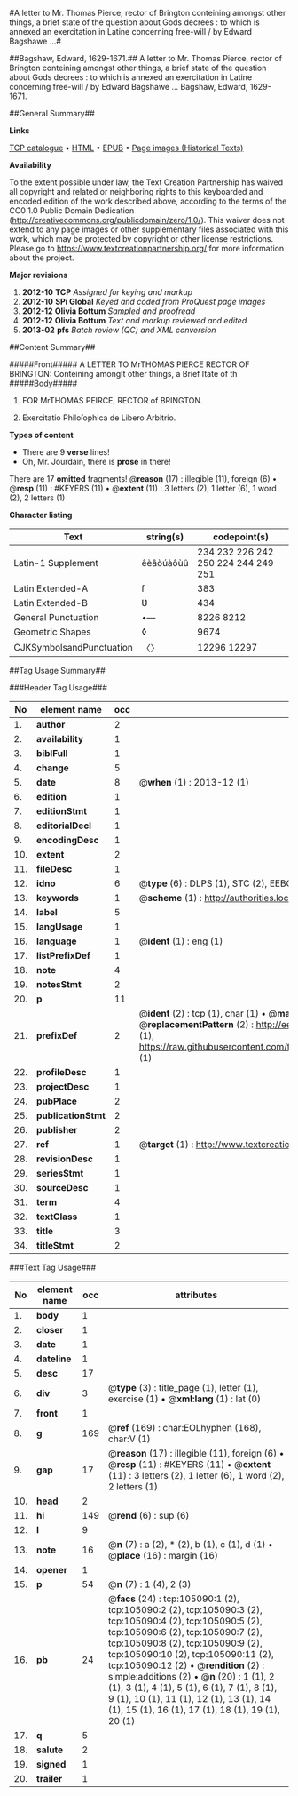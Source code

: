 #A letter to Mr. Thomas Pierce, rector of Brington conteining amongst other things, a brief state of the question about Gods decrees : to which is annexed an exercitation in Latine concerning free-will / by Edward Bagshawe ...#

##Bagshaw, Edward, 1629-1671.##
A letter to Mr. Thomas Pierce, rector of Brington conteining amongst other things, a brief state of the question about Gods decrees : to which is annexed an exercitation in Latine concerning free-will / by Edward Bagshawe ...
Bagshaw, Edward, 1629-1671.

##General Summary##

**Links**

[TCP catalogue](http://www.ota.ox.ac.uk/tcp/)  • 
[HTML](http://tei.it.ox.ac.uk/tcp/Texts-HTML/free/A29/A29133.html)  • 
[EPUB](http://tei.it.ox.ac.uk/tcp/Texts-EPUB/free/A29/A29133.epub) • 
[Page images (Historical Texts)](https://historicaltexts.jisc.ac.uk/eebo-16208262e)

**Availability**

To the extent possible under law, the Text Creation Partnership has waived all copyright and related or neighboring rights to this keyboarded and encoded edition of the work described above, according to the terms of the CC0 1.0 Public Domain Dedication (http://creativecommons.org/publicdomain/zero/1.0/). This waiver does not extend to any page images or other supplementary files associated with this work, which may be protected by copyright or other license restrictions. Please go to https://www.textcreationpartnership.org/ for more information about the project.

**Major revisions**

1. __2012-10__ __TCP__ *Assigned for keying and markup*
1. __2012-10__ __SPi Global__ *Keyed and coded from ProQuest page images*
1. __2012-12__ __Olivia Bottum__ *Sampled and proofread*
1. __2012-12__ __Olivia Bottum__ *Text and markup reviewed and edited*
1. __2013-02__ __pfs__ *Batch review (QC) and XML conversion*

##Content Summary##

#####Front#####
A LETTER TO MrTHOMAS PIERCE RECTOR OF BRINGTON: Conteining amongſt other things, a Brief ſtate of th
#####Body#####

1. FOR MrTHOMAS PEIRCE, RECTOR of BRINGTON.

1. Exercitatio Philoſophica de Libero Arbitrio.

**Types of content**

  * There are 9 **verse** lines!
  * Oh, Mr. Jourdain, there is **prose** in there!

There are 17 **omitted** fragments! 
 @__reason__ (17) : illegible (11), foreign (6)  •  @__resp__ (11) : #KEYERS (11)  •  @__extent__ (11) : 3 letters (2), 1 letter (6), 1 word (2), 2 letters (1)

**Character listing**


|Text|string(s)|codepoint(s)|
|---|---|---|
|Latin-1 Supplement|êèâòúàôùû|234 232 226 242 250 224 244 249 251|
|Latin Extended-A|ſ|383|
|Latin Extended-B|Ʋ|434|
|General Punctuation|•—|8226 8212|
|Geometric Shapes|◊|9674|
|CJKSymbolsandPunctuation|〈〉|12296 12297|

##Tag Usage Summary##

###Header Tag Usage###

|No|element name|occ|attributes|
|---|---|---|---|
|1.|__author__|2||
|2.|__availability__|1||
|3.|__biblFull__|1||
|4.|__change__|5||
|5.|__date__|8| @__when__ (1) : 2013-12 (1)|
|6.|__edition__|1||
|7.|__editionStmt__|1||
|8.|__editorialDecl__|1||
|9.|__encodingDesc__|1||
|10.|__extent__|2||
|11.|__fileDesc__|1||
|12.|__idno__|6| @__type__ (6) : DLPS (1), STC (2), EEBO-CITATION (1), OCLC (1), VID (1)|
|13.|__keywords__|1| @__scheme__ (1) : http://authorities.loc.gov/ (1)|
|14.|__label__|5||
|15.|__langUsage__|1||
|16.|__language__|1| @__ident__ (1) : eng (1)|
|17.|__listPrefixDef__|1||
|18.|__note__|4||
|19.|__notesStmt__|2||
|20.|__p__|11||
|21.|__prefixDef__|2| @__ident__ (2) : tcp (1), char (1)  •  @__matchPattern__ (2) : ([0-9\-]+):([0-9IVX]+) (1), (.+) (1)  •  @__replacementPattern__ (2) : http://eebo.chadwyck.com/downloadtiff?vid=$1&page=$2 (1), https://raw.githubusercontent.com/textcreationpartnership/Texts/master/tcpchars.xml#$1 (1)|
|22.|__profileDesc__|1||
|23.|__projectDesc__|1||
|24.|__pubPlace__|2||
|25.|__publicationStmt__|2||
|26.|__publisher__|2||
|27.|__ref__|1| @__target__ (1) : http://www.textcreationpartnership.org/docs/. (1)|
|28.|__revisionDesc__|1||
|29.|__seriesStmt__|1||
|30.|__sourceDesc__|1||
|31.|__term__|4||
|32.|__textClass__|1||
|33.|__title__|3||
|34.|__titleStmt__|2||


###Text Tag Usage###

|No|element name|occ|attributes|
|---|---|---|---|
|1.|__body__|1||
|2.|__closer__|1||
|3.|__date__|1||
|4.|__dateline__|1||
|5.|__desc__|17||
|6.|__div__|3| @__type__ (3) : title_page (1), letter (1), exercise (1)  •  @__xml:lang__ (1) : lat (0)|
|7.|__front__|1||
|8.|__g__|169| @__ref__ (169) : char:EOLhyphen (168), char:V (1)|
|9.|__gap__|17| @__reason__ (17) : illegible (11), foreign (6)  •  @__resp__ (11) : #KEYERS (11)  •  @__extent__ (11) : 3 letters (2), 1 letter (6), 1 word (2), 2 letters (1)|
|10.|__head__|2||
|11.|__hi__|149| @__rend__ (6) : sup (6)|
|12.|__l__|9||
|13.|__note__|16| @__n__ (7) : a (2), * (2), b (1), c (1), d (1)  •  @__place__ (16) : margin (16)|
|14.|__opener__|1||
|15.|__p__|54| @__n__ (7) : 1 (4), 2 (3)|
|16.|__pb__|24| @__facs__ (24) : tcp:105090:1 (2), tcp:105090:2 (2), tcp:105090:3 (2), tcp:105090:4 (2), tcp:105090:5 (2), tcp:105090:6 (2), tcp:105090:7 (2), tcp:105090:8 (2), tcp:105090:9 (2), tcp:105090:10 (2), tcp:105090:11 (2), tcp:105090:12 (2)  •  @__rendition__ (2) : simple:additions (2)  •  @__n__ (20) : 1 (1), 2 (1), 3 (1), 4 (1), 5 (1), 6 (1), 7 (1), 8 (1), 9 (1), 10 (1), 11 (1), 12 (1), 13 (1), 14 (1), 15 (1), 16 (1), 17 (1), 18 (1), 19 (1), 20 (1)|
|17.|__q__|5||
|18.|__salute__|2||
|19.|__signed__|1||
|20.|__trailer__|1||
